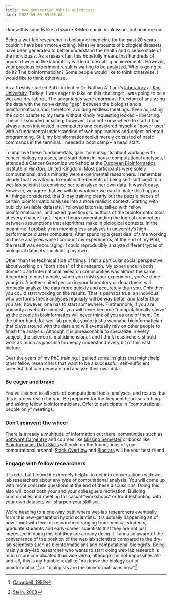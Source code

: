```yaml
---
title: New-generation hybrid scientists
date: 2022-09-09 09:00:00
---
```


I know this sounds like a bizarre X-Men comic book issue, but hear me out.  

Being a wet-lab researcher in biology or medicine for the past 20 years couldn't have been more exciting. Massive amounts of biological datasets have been generated to better understand the health and disease state of the individuals. As a researcher, this hopefully means that hundreds of hours of work in the laboratory will lead to exciting achievements. However, your precious experiment result is waiting to be analyzed. Who is going to do it? The bioinformatician? Some people would like to think otherwise. I would like to think otherwise.

As a freshly-started PhD student in Dr. Nathan A. Lack’s [laboratory](https://lacklab.ku.edu.tr) at [Koç University](https://ku.edu.tr), Turkey, I was eager to take on this challenge: I was going to be a wet and dry-lab rat. The advantages were enormous. Freedom of analyzing the data with the non-existing "gap" between the biologist and a bioinformatician and, therefore, avoiding endless meetings. Even adjusting the color palette to my taste without kindly requesting looked – liberating. These all sounded amazing; however, I did not know where to start. I had always been interested in computers and considered myself a "power user" with a fundamental understanding of web applications and object-oriented programming. Still, my bioinformatics toolkit merely consisted of basic commands in the terminal. I needed a boot camp – a head start.

To improve these fundamentals, gain more insights about working with cancer biology datasets, and start doing in-house computational analyses, I attended a Cancer Genomics workshop at the [European Bioinformatics Institute](https://www.ebi.ac.uk/) in Hinxton, United Kingdom. Most participants were solely computational, and a minority were experimental researchers. I remember clearly that I was trying to explain the benefits of being self-sufficient to a wet-lab scientist to convince her to analyze her own data. It wasn't easy. However, we agree that we will do whatever we can to make this happen. All things considered, that 3-day training clearly put the puzzle pieces of certain bioinformatic analyses into a more realistic context. Starting with publicly available datasets, I followed tutorials, talked with fellow bioinformaticians, and asked questions to authors of the bioinformatic tools at every chance I got. I spent hours understanding the logical connection between assumptions that algorithms make in biological contexts. In the meantime, I probably ran meaningless analyses in university’s high-performance cluster computers. After spending a great deal of time working on these analyses while I conduct my experiments, at the end of my PhD, the result was encouraging: I could reproducibly analyze different types of biological datasets – including my own.

Other than the technical side of things, I felt a particular social perspective about working on "both sides" of the research. My experience in both domestic and international research communities was almost the same. According to most people, when you finish your experiment, you’ve done your job. A better-suited person in your laboratory or department will probably analyze the data more quickly and accurately than you. Only then you could start working on the results. That is perhaps true; an individual who performs these analyses regularly will be way better and faster than you are; however, one has to start somewhere. Furthermore, If you are primarily a wet-lab scientist, you will never become "computationally savvy" as the people in bioinformatics will never think of you as one of them. On the other hand, for wet-lab people, you're just a wannabe bioinformatician that plays around with the data and will eventually rely on other people to finish the analysis. Although it is unreasonable to specialize in every subject, the science is multidimensional, and I think researchers should work as much as possible to deeply understand every bit of this vast picture.

Over the years of my PhD training, I gained some insights that might help other fellow researchers that want to be a successful, self-sufficient scientist that can generate and analyze their own data.

### Be eager and brave

You've listened to all sorts of computational tools, analyses, and results, but this is a new realm for you. Be prepared for the frequent head-scratching and asking fellow bioinformaticians. Offer to participate in “computational-people only” meetings. 

### Don’t reinvent the wheel

There is already a multitude of information out there: communities such as [Software Carpentry](https://software-carpentry.org/) and courses like [Missing Semester](https://missing.csail.mit.edu/) or books like [Bioinformatics Data Skills](https://www.oreilly.com/library/view/bioinformatics-data-skills/9781449367480/) will build up the foundations of your computational arsenal. [Stack Overflow](https://bioinformatics.stackexchange.com/) and [Biostars](https://www.biostars.org/) will be your best friend.

### Engage with fellow researchers

It is odd, but I found it extremely helpful to get into conversations with wet-lab researchers about any type of computational analysis. You will come up with more concrete questions at the end of these discussions. Doing this also will boost both your and your colleague's motivation. Building communities and meeting for casual "workshops" or troubleshooting with your own datasets will sharpen your skill set.

We're heading to a one-way path where wet-lab researchers eventually form this new-generation hybrid scientists. It is actually happening as of now. I met with tens of researchers ranging from medical students, graduate students and early-career scientists that they are not just interested in doing this but they are already doing it. I am also aware of the convenience of the position of the wet-lab scientists compared to the dry-lab scientists such as bioinformaticians and computational biologists. Being  mainly a dry-lab researcher who wants to start doing wet-lab research is much more complicated than vice versa, although it is not impossible. All-and-all, this is my humble recall to "not leave the biology out of bioinformatics"[^1] as "biologists are the bioinformaticians now"[^2]

[^1]: [Campbell, 1999](https://www.nature.com/articles/43764)  
[^2]: [Stein, 2008](https://genomebiology.biomedcentral.com/articles/10.1186/gb-2008-9-12-114)

